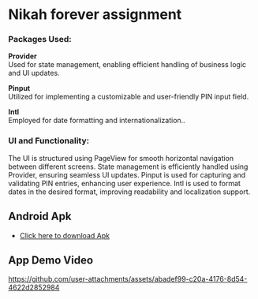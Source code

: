 # Nikah forever assignment
### Packages Used:
**Provider** <br>
Used for state management, enabling efficient handling of business logic and UI updates.

**Pinput** <br>
Utilized for implementing a customizable and user-friendly PIN input field.

**Intl** <br>
Employed for date formatting and internationalization..
### UI and Functionality:
The UI is structured using PageView for smooth horizontal navigation between different screens.
State management is efficiently handled using Provider, ensuring seamless UI updates.
Pinput is used for capturing and validating PIN entries, enhancing user experience.
Intl is used to format dates in the desired format, improving readability and localization support.

## Android Apk
- [Click here to download Apk](https://i.diawi.com/EvEKWA)
## App Demo Video


https://github.com/user-attachments/assets/abadef99-c20a-4176-8d54-4622d2852984

